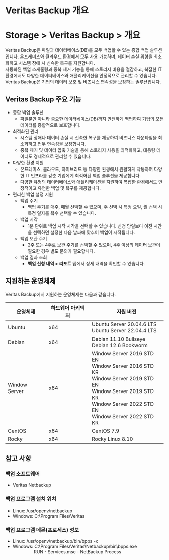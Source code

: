 # Veritas Backup 개요
# Storage > Veritas Backup > 개요
Veritas Backup은 파일과 데이터베이스(DB)를 모두 백업할 수 있는 종합 백업 솔루션입니다. 온프레미스와 클라우드 환경에서 모두 사용 가능하며, 데이터 손실 위험을 최소화하고 시스템 장애 시 신속한 복구를 지원합니다.<br> 자동화된 백업 스케줄링과 중복 제거 기능을 통해 스토리지 비용을 절감하고, 복잡한 IT 환경에서도 다양한 데이터베이스와 애플리케이션을 안정적으로 관리할 수 있습니다. Veritas Backup은 기업의 데이터 보호 및 비즈니스 연속성을 보장하는 솔루션입니다.



## Veritas Backup 주요 기능

* 종합 백업 솔루션
  * 파일뿐만 아니라 중요한 데이터베이스(DB)까지 안전하게 백업하여 기업의 모든 데이터를 종합적으로 보호합니다.
* 최적화된 관리
  * 시스템 장애나 데이터 손실 시 신속한 복구를 제공하여 비즈니스 다운타임을 최소화하고 업무 연속성을 보장합니다.
  * 중복 제거 및 데이터 압축 기술을 통해 스토리지 사용을 최적화하고, 대용량 데이터도 경제적으로 관리할 수 있습니다.
* 다양한 환경 지원
  * 온프레미스, 클라우드, 하이브리드 등 다양한 환경에서 원활하게 작동하여 다양한 IT 인프라를 갖춘 기업에게 최적화된 백업 솔루션을 제공합니다.
  * 다양한 유형의 데이터베이스와 애플리케이션을 지원하여 복잡한 환경에서도 안정적이고 유연한 백업 및 복구를 제공합니다.
* 편리한 백업 설정 지원
  * 백업 주기
    * 백업 주기를 매주, 매월 선택할 수 있으며, 주 선택 시 특정 요일, 월 선택 시 특정 일자를 복수 선택할 수 있습니다.
  * 백업 시각
    * 1분 단위로 백업 시작 시각을 선택할 수 있습니다. 신청 당일보다 이전 시간을 선택하면 설정한 다음 날짜에 맞추어 백업이 시작됩니다.
  * 백업 보관 주기
    * 2주 또는 4주로 보관 주기를 선택할 수 있으며, 4주 이상의 데이터 보관이 필요한 경우 별도 문의가 필요합니다.
  * 백업 결과 조회
    * **백업 신청 내역 > 리포트** 탭에서 상세 내역을 확인할 수 있습니다.

## 지원하는 운영체제

Veritas Backup에서 지원하는 운영체제는 다음과 같습니다.

| 운영체제 | 하드웨어 아키텍처 | 지원 버전 |
| --------------- | --------------- | --------------- |
| Ubuntu | x64 | Ubuntu Server 20.04.6 LTS<br>Ubuntu Server 22.04.4 LTS<br> |
| Debian| x64 | Debian 11.10 Bullseye<br>Debian 12.6 Bookworm<br> |
| Window Server| x64 | Window Server 2016 STD EN<br>Window Server 2016 STD KR<br>Window Server 2019 STD EN<br>Window Server 2019 STD KR<br>Window Server 2022 STD EN<br>Window Server 2022 STD KR<br> |
| CentOS| x64 | CentOS 7.9 |
| Rocky| x64 | Rocky Linux 8.10 |


## 참고 사항

### 백업 소프트웨어
* Veritas Netbackup
### 백업 프로그램 설치 위치
* Linux: /usr/openv/netbackup
* Windows: C:\Program Files\Veritas
### 백업 프로그램 데몬(프로세스) 정보
* Linux: /usr/openv/netbackup/bin/bpps -x
* Windows: C:\Program Files\Veritas\Netbackup\bin\bpps.exe<br>&nbsp;&nbsp;&nbsp;&nbsp;&nbsp;&nbsp;&nbsp;&nbsp;&nbsp;&nbsp;&nbsp;&nbsp;&nbsp;&nbsp;&nbsp;&nbsp;&nbsp;RUN - Services.msc - NetBackup Process
